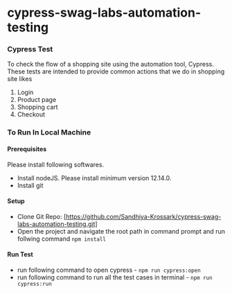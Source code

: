 # cypress-swag-labs-automation-testing

### Cypress Test
To check the flow of a shopping site using the automation tool, Cypress. 
These tests are intended to provide common actions that we do in shopping site likes
1. Login
2. Product page
3. Shopping cart
4. Checkout



### To Run In Local Machine

#### Prerequisites
 
 Please install following softwares.
 - Install nodeJS. Please install minimum version 12.14.0. 
 - Install git

#### Setup

- Clone Git Repo: [https://github.com/Sandhiya-Krossark/cypress-swag-labs-automation-testing.git]
- Open the project and navigate the root path in command prompt and run follwing command `npm install`

#### Run Test 

- run following command to open cypress - `npm run cypress:open`
- run following command to run all the test cases in terminal - `npm run cypress:run`
